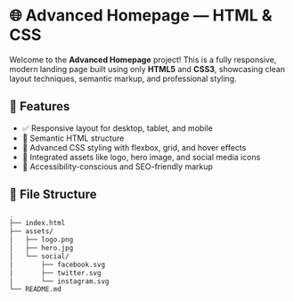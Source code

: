 # 🌐 Advanced Homepage — HTML & CSS

Welcome to the **Advanced Homepage** project! This is a fully responsive, modern landing page built using only **HTML5** and **CSS3**, showcasing clean layout techniques, semantic markup, and professional styling.

## 🚀 Features

- ✅ Responsive layout for desktop, tablet, and mobile
- 🎯 Semantic HTML structure
- 🎨 Advanced CSS styling with flexbox, grid, and hover effects
- 📸 Integrated assets like logo, hero image, and social media icons
- 🧠 Accessibility-conscious and SEO-friendly markup

## 📂 File Structure

```bash
.
├── index.html
├── assets/
│   ├── logo.png
│   ├── hero.jpg
│   └── social/
│       ├── facebook.svg
│       ├── twitter.svg
│       └── instagram.svg
└── README.md